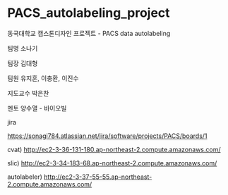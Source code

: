 # PACS_autolabeling_project
동국대학교 캡스톤디자인 프로젝트 - PACS data autolabeling

팀명 소나기

팀장 김대형

팀원 유지훈, 이충환, 이진수

지도교수 박은찬

멘토 양수열 - 바이오빌



jira

https://sonagi784.atlassian.net/jira/software/projects/PACS/boards/1

cvat)
http://ec2-3-36-131-180.ap-northeast-2.compute.amazonaws.com/

slic)
http://ec2-3-34-183-68.ap-northeast-2.compute.amazonaws.com/

autolabeler)
http://ec2-3-37-55-55.ap-northeast-2.compute.amazonaws.com/